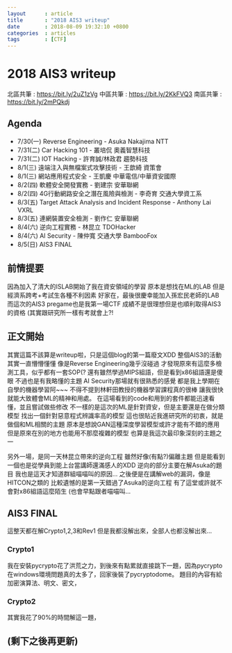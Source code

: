 ```yaml
---
layout      : article   
title       : "2018 AIS3 writeup" 
date        : 2018-08-09 19:32:10 +0800 
categories  : articles  
tags        : [CTF]
---
```


# 2018 AIS3 writeup

北區共筆 : https://bit.ly/2uZ1zVg
中區共筆 : https://bit.ly/2KkFVQ3
南區共筆 : https://bit.ly/2mPQkdj

## Agenda

* 7/30(一) Reverse Engineering - Asuka Nakajima NTT
* 7/31(二) Car Hacking 101 - 叢培侃 奧義智慧科技
* 7/31(二) IOT Hacking - 許育誠/林政君 趨勢科技
* 8/1(三) 遠端注入與無檔案式攻擊技術 - 王歆綺 資策會
* 8/1(三) 網站應用程式安全 - 王凱慶 中華電信/中華資安國際
* 8/2(四) 軟體安全開發實務 - 劉建宗 安華聯網
* 8/2(四) 4G行動網路安全之潛在風險與檢測 - 李奇育 交通大學資工系
* 8/3(五) Target Attack Analysis and Incident Response - Anthony Lai VXRL
* 8/3(五) 連網裝置安全檢測 - 劉作仁 安華聯網
* 8/4(六) 逆向工程實務 - 林昆立 TDOHacker
* 8/4(六) AI Security - 陳仲寬 交通大學 BambooFox
* 8/5(日) AIS3 FINAL 

## 前情提要

因為加入了清大的ISLAB開始了我在資安領域的學習
原本是想找在ML的LAB
但是經濟系跨考+考試生各種不利因素
好家在，最後很慶幸能加入孫宏民老師的LAB
而這次的AIS3 pregame也是我第一場CTF
成績不是很理想但是也順利取得AIS3的資格
(其實跟研究所一樣有考就會上?!

## 正文開始

其實這篇不該算是writeup啦，只是這個blog的第一篇廢文XDD
整個AIS3的活動其實一直懵懵懂懂
像是Reverse Engineering幾乎沒碰過
才發現原來有這麼多檢測工具，似乎都有一套SOP(?
還有雖然學過MIPS組語，但是看到x86組語還是傻眼
不過也是有我略懂的主題
AI Security那場就有很熟悉的感覺
都是我上學期在自學的機器學習阿~~~
不得不提到林軒田教授的機器學習課程真的很棒
讓我很快就能大致體會ML的精神和用處。
在這場看到的code和用到的套件都能迅速看懂，並且嘗試做些修改
不一樣的是這次的ML是針對資安，但是主要還是在做分類模型
找出一個針對惡意程式辨識率高的模型
這也很貼近我進研究所的初衷，就是做個和ML相關的主題
原本是想說GAN這種深度學習模型或許才能有不錯的應用
但是原來在別的地方也能用不那麼複雜的模型
也算是我這次最印象深刻的主題之一

另外一場，是同一天林昆立帶來的逆向工程
雖然好像(有點?)偏離主題
但是能看到一個也是從學員到能上台當講師還滿感人的XDD
逆向的部分主要在解Asuka的題目
我也是這天才知道群組喵喵叫的原因...
之後便是在講解web的漏洞，像是HITCON之類的
比較遺憾的是第一天錯過了Asuka的逆向工程
有了這堂或許就不會對x86組語這麼陌生
(也會早點跟者喵喵叫...

## AIS3 FINAL

這整天都在解Crypto1,2,3和Rev1
但是我都沒解出來，全部人也都沒解出來...

### Crypto1

我在安裝pycrypto花了洪荒之力，到後來有點累就直接跳下一題，因為pycrypto在windows環境問題真的太多了，回家後裝了pycryptodome。
題目的內容有給加密演算法、明文、密文，

### Crypto2

其實我花了90%的時間解這一題，

## (剩下之後再更新)

